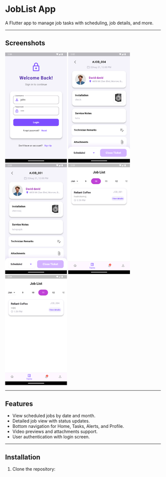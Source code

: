 # JobList App

A Flutter app to manage job tasks with scheduling, job details, and more.

---

## Screenshots

<p float="left">
  <img src="https://github.com/B3g1n3r/JobList/blob/main/sample/Screenshot_1755333011.png" width="200" />
  <img src="https://github.com/B3g1n3r/JobList/blob/main/sample/Screenshot_1755333159.png" width="200" />
  <img src="https://github.com/B3g1n3r/JobList/blob/main/sample/Screenshot_1755333188.png" width="200" />
  <img src="https://github.com/B3g1n3r/JobList/blob/main/sample/Screenshot_1755333236.png" width="200" />
  <img src="https://github.com/B3g1n3r/JobList/blob/main/sample/Screenshot_1755333256.png" width="200" />
</p>

---

## Features

- View scheduled jobs by date and month.
- Detailed job view with status updates.
- Bottom navigation for Home, Tasks, Alerts, and Profile.
- Video previews and attachments support.
- User authentication with login screen.

---

## Installation

1. Clone the repository:

